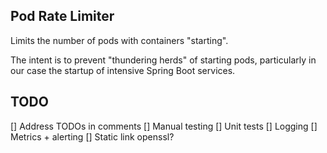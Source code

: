 Pod Rate Limiter
----------------

Limits the number of pods with containers "starting".

The intent is to prevent "thundering herds" of starting pods,
particularly in our case the startup of intensive Spring Boot services.


TODO
----

[] Address TODOs in comments
[] Manual testing
[] Unit tests
[] Logging
[] Metrics + alerting
[] Static link openssl?